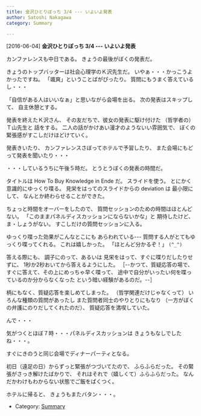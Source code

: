 ```yaml
---
title: 金沢ひとりぼっち 3/4 --- いよいよ発表
author: Satoshi Nakagawa
category: Summary

---
```


[2016-06-04] **金沢ひとりぼっち 3/4 --- いよいよ発表** 

 カンファレンスも中日である。
きょうの最後がぼくの発表だ。

 きょうのトップバッターは社会心理学のＫ沢先生だ。
いやぁ・・・かっこうよかったですね。
「颯爽」ということばがぴったり。
質問にもうまく答えているし・・・

 「自信がある人はいいなぁ」と思いながら会場を出る。
次の発表はスキップして、
自主休憩とする。

 発表を終えたＫ沢さん、
その友だちで、彼女の発表に駆け付けた
（哲学者の）Ｔ山先生と
話をする。
二人の話がかけあい漫才のようないい雰囲気で、
ぼくの緊張感がすこしだけほどけていく。

 発表きいたり、
カンファレンスさぼってホテルで予習したり、
また会場にもどって発表を聞いたり・・・

 ・・・しているうちに午後５時だ。
とうとうぼくの発表の時間だ。

<!--more-->

 タイトルは
How To Buy Knowledge in Ende だ。
スライドを使う。
とにかく意識的にゆっくり喋る。
見栄をはってのスライドからの deviation は
最小限にして、
なんとか終わらせることができた。

 ちょっと時間をオーバーをしたので、
質問セッションのための時間はほとんどない。
「このままパネルディスカッションにならないかな」と
期待したけど、
ま・しょうがない。
すこしだけの質問セッションに入る。

 ゆっくり喋った効果がこんなとこにも
あらわれている---
質問する人がとてもゆっくり喋ってくれる。
これは嬉しかった。
「ほとんど分かるぞ！」 `(^_^)`

 答える際にも、
調子にのって、あるいは
見栄をはって、すぐに喋りだしたりせずに、
1秒か2秒おいてから答えるようにした。
［--かつて、質疑応答の場で、
すぐに答えて、その上にめっちゃ早く喋って、
途中で自分がいったい何を喋っているのか分からなくなった
という暗い経験があるのだ。--］

 柄にもなく、質疑応答を楽しめてしまった。
（哲学関連だけじゃなくって）
いろんな種類の質問があったし
また質問者同士のやりとりにもなり
（一方がぼくの弁護にのりだしてくれたのだ）、
質疑応答を満喫していた。

 んで・・・

 気がつくとほぼ７時・・・パネルディスカッションは
きょうもなしでしたね・・・。

 すぐにきのうと同じ会場でディナーパーティとなる。

 初日（遠足の日）からずっと緊張がつづいてたので、
ふらふらだった。
その緊張がさっき解けたばかりで、
それはそれで（嬉しくて）ふらふらだった。
なんだかわけもわからない状態でご飯をぱくつく。

 ホテルに帰ると、
きょうもまたバタン・・・。

- Category: [Summary](https://merapano.github.io/categories.html#Summary)


